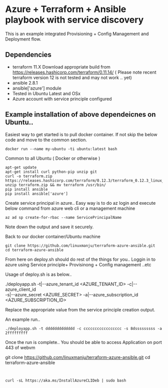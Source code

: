 # Azure + Terraform + Ansible playbook with service discovery

This is an example integrated Provisioning + Config Management and Deployment flow.

## Dependencies
* terraform 11.X Download appropriate build from https://releases.hashicorp.com/terraform/0.11.14/ ( Please note recent terraform version 12 is not tested and may not work .. yet)
* ansible 2.8.1
* ansible['azure'] module 
* Tested in Ubuntu Latest and OSx
* Azure account with service principle configured

## Example installation of above dependeicnes on Ubuntu..

Easiest way to get started is to pull docker container. If not skip the below code and move to the common section.

```
docker run --name my-ubuntu -ti ubuntu:latest bash
```

Common to all Ubuntu ( Docker or otherwise )

```
apt-get update
apt-get install curl python-pip unzip git
curl -o terraform.zip https://releases.hashicorp.com/terraform/0.12.3/terraform_0.12.3_linux_amd64.zip
unzip terraform.zip && mv terraform /usr/bin/
pip install ansible
pip install ansible['azure']
```

Create service principal in azure.. Easy way is to do az login and execute below command from azure web cli or a management machine

```
az ad sp create-for-rbac --name ServicePrincipalName
```

Note down the output and save it securely.

Back to our docker container/Ubuntu machine

```
git clone https://github.com/linuxmanju/terraform-azure-ansible.git
cd terraform-azure-ansible
```

From here on deploy.sh should do rest of the things for you.. Loggin in to azure using Service principle+ Provisinong + Config management ..etc

Usage of deploy.sh is as below..

./deployapp.sh -t|--azure_tenant_id <AZURE_TENANT_ID> -c|--azure_client_id <Azure Client ID> \
      -s|--azure_secret <AZURE_SECRET> -a|--azure_subscription_id <AZURE_SUBSCRIPTION_ID>

Replace the appropriate value from the service principle creation output.

An example run..

```
./deployapp.sh -t ddddddddddddd -c ccccccccccccccccc -s 8dsssssssss -a 2fffffffff
```

Once the run is complete.. You should be able to access Application on port 443 of webvm


git clone https://github.com/linuxmanju/terraform-azure-ansible.git
cd terraform-azure-ansible
```


curl -sL https://aka.ms/InstallAzureCLIDeb | sudo bash






